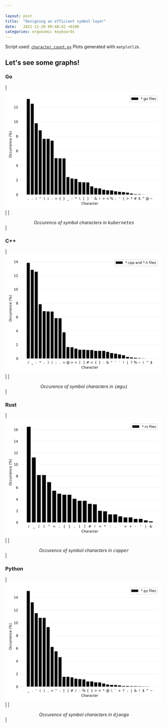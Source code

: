 ```yaml
---

layout: post
title:  "Designing an efficient symbol layer"
date:   2021-12-20 00:48:42 +0100
categories: ergonomic keyboards
---
```


Script used: [`character_count.py`](https://github.com/happyRip/symbol-layer-research/blob/master/character_count.py)
Plots generated with `matplotlib`.

## Let's see some graphs!

### Go

| ![](kubernetes.png)                                                    |
| <center><em>Occurence of symbol characters in <tt>kubernetes</tt></em></center> |

### C++

| ![](imgui.png)                                                    |
| <center><em>Occurence of symbol characters in <tt>imgui</tt></em></center> |

### Rust

| ![](copper.png)                                                    |
| <center><em>Occurence of symbol characters in <tt>copper</tt></em></center> |

### Python

| ![](django.png)                                                    |
| <center><em>Occurence of symbol characters in <tt>django</tt></em></center> |
